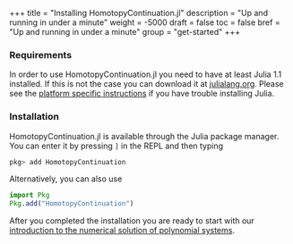 +++
title = "Installing HomotopyContinuation.jl"
description = "Up and running in under a minute"
weight = -5000
draft = false
toc = false
bref = "Up and running in under a minute"
group = "get-started"
+++

### Requirements
In order to use HomotopyContinuation.jl you need to have at least Julia 1.1 installed.
If this is not the case you can download it at [julialang.org](https://julialang.org/downloads/).
Please see the [platform specific instructions](https://julialang.org/downloads/platform/) if you have trouble installing Julia.

### Installation
HomotopyContinuation.jl is available through the Julia package manager.
You can enter it by pressing `]` in the REPL and then typing

```julia
pkg> add HomotopyContinuation
```

Alternatively, you can also use

```julia
import Pkg
Pkg.add("HomotopyContinuation")
```

After you completed the installation you are ready to start with our [introduction to the numerical solution of polynomial systems](/guides/introduction).
